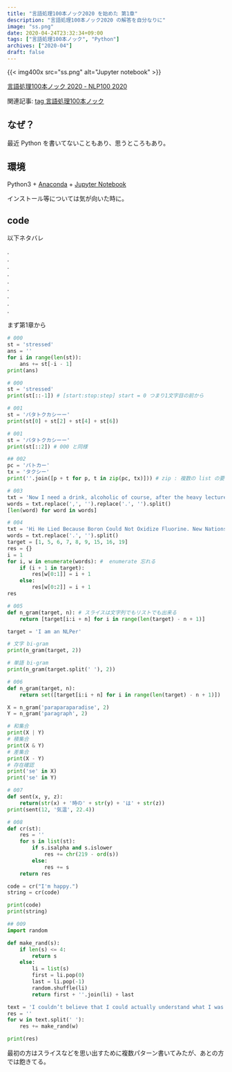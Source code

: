 ```yaml
---
title: "言語処理100本ノック2020 を始めた 第1章"
description: "言語処理100本ノック2020 の解答を自分なりに"
image: "ss.png"
date: 2020-04-24T23:32:34+09:00
tags: ["言語処理100本ノック", "Python"]
archives: ["2020-04"]
draft: false
---
```


{{< img400x src="ss.png" alt="Jupyter notebook" >}}

[言語処理100本ノック 2020 - NLP100 2020](https://nlp100.github.io/ja/)
  
関連記事: [tag 言語処理100本ノック](/tags/言語処理100本ノック/)

## なぜ？
最近 Python を書いてないこともあり、思うところもあり。

## 環境
Python3 + [Anaconda](https://www.python.jp/install/anaconda/macos/install.html) + [Jupyter Notebook](https://jupyter.org/)

インストール等については気が向いた時に。

## code
以下ネタバレ
  
  
.  
.  
.  
.  
.  
.  
.  
.  
.  
  

まず第1章から

```python
# 000
st = 'stressed'
ans = ''
for i in range(len(st)):
    ans += st[-i - 1]
print(ans)
```

```python
# 000
st = 'stressed'
print(st[::-1]) # [start:stop:step] start = 0 つまり1文字目の前から
```

```python
# 001
st = 'パタトクカシーー'
print(st[0] + st[2] + st[4] + st[6])
```

```python
# 001
st = 'パタトクカシーー'
print(st[::2]) # 000 と同様
```

```python
## 002
pc = 'パトカー'
tx = 'タクシー'
print(''.join([p + t for p, t in zip(pc, tx)])) # zip : 複数の list の要素をまとめて読む, 内包表記のことを忘れている
```

```python
# 003
txt = 'Now I need a drink, alcoholic of course, after the heavy lectures involving quantum mechanics.'
words = txt.replace(',', '').replace('.', '').split()
[len(word) for word in words]
```

```python
# 004
txt = 'Hi He Lied Because Boron Could Not Oxidize Fluorine. New Nations Might Also Sign Peace Security Clause. Arthur King Can.'
words = txt.replace('.', '').split()
target = [1, 5, 6, 7, 8, 9, 15, 16, 19]
res = {}
i = 1
for i, w in enumerate(words): #  enumerate 忘れる
    if (i + 1 in target):
        res[w[0:1]] = i + 1 
    else:
        res[w[0:2]] = i + 1
res
```

```python
# 005
def n_gram(target, n): # スライスは文字列でもリストでも出来る
    return [target[i:i + n] for i in range(len(target) - n + 1)]

target = 'I am an NLPer'

# 文字 bi-gram
print(n_gram(target, 2))

# 単語 bi-gram
print(n_gram(target.split(' '), 2))
```

```python
# 006
def n_gram(target, n):
    return set([target[i:i + n] for i in range(len(target) - n + 1)])

X = n_gram('paraparaparadise', 2)
Y = n_gram('paragraph', 2)

# 和集合
print(X | Y)
# 積集合
print(X & Y)
# 差集合
print(X - Y)
# 存在確認
print('se' in X)
print('se' in Y)
```

```python
# 007
def sent(x, y, z):
    return(str(x) + '時の' + str(y) + 'は' + str(z))
print(sent(12, '気温', 22.4))
```

```python
# 008
def cr(st):
    res = ''
    for s in list(st):
        if s.isalpha and s.islower
            res += chr(219 - ord(s))
        else:
            res += s
    return res

code = cr("I'm happy.")
string = cr(code)

print(code)
print(string)
```

```python
## 009
import random

def make_rand(s):
    if len(s) <= 4:
        return s
    else:
        li = list(s)
        first = li.pop(0)
        last = li.pop(-1)
        random.shuffle(li)
        return first + ''.join(li) + last

text = 'I couldn’t believe that I could actually understand what I was reading : the phenomenal power of the human mind .'
res = ''
for w in text.split(' '):
    res += make_rand(w)

print(res)
```

最初の方はスライスなどを思い出すために複数パターン書いてみたが、あとの方では飽きてる。
